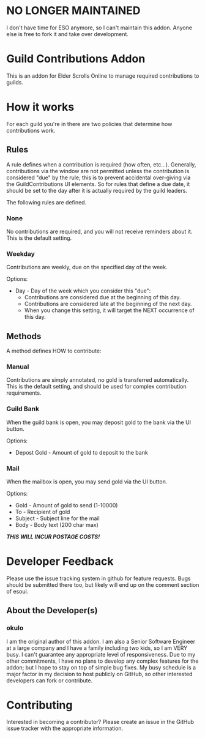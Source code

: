 # NO LONGER MAINTAINED

I don't have time for ESO anymore, so I can't maintain this addon.  Anyone else is free to fork it and take over development.

# Guild Contributions Addon

This is an addon for Elder Scrolls Online to manage required contributions to guilds.

# How it works

For each guild you're in there are two policies that determine how contributions work.

## Rules

A rule defines when a contribution is required (how often, etc...).  Generally, contributions via the window are not permitted unless the contribution is considered "due" by the rule; this is to prevent accidental over-giving via the GuildContributions UI elements.  So for rules that define a due date, it should be set to the day after it is actually required by the guild leaders.

The following rules are defined.

### None

No contributions are required, and you will not receive reminders about it.  This is the default setting.

### Weekday

Contributions are weekly, due on the specified day of the week.

Options:

* Day - Day of the week which you consider this "due":
	* Contributions are considered due at the beginning of this day.
	* Contributions are considered late at the beginning of the next day. 
	* When you change this setting, it will target the NEXT occurrence of this day.

## Methods

A method defines HOW to contribute:

### Manual

Contributions are simply annotated, no gold is transferred automatically.  This is the default setting, and should be used for complex contribution requirements.

### Guild Bank

When the guild bank is open, you may deposit gold to the bank via the UI button.

Options:

* Depost Gold - Amount of gold to deposit to the bank

### Mail

When the mailbox is open, you may send gold via the UI button.

Options:

* Gold - Amount of gold to send (1-10000)
* To - Recipient of gold
* Subject - Subject line for the mail
* Body - Body text (200 char max)

***THIS WILL INCUR POSTAGE COSTS!***

# Developer Feedback

Please use the issue tracking system in github for feature requests.  Bugs should be submitted there too, but likely will end up on the comment section of esoui.

## About the Developer(s)

### okulo

I am the original author of this addon.  I am also a Senior Software Engineer at a large company and I have a family including two kids, so I am VERY busy.  I can't guarantee any appropriate level of responsiveness.  Due to my other commitments, I have no plans to develop any complex features for the addon; but I hope to stay on top of simple bug fixes.  My busy schedule is a major factor in my decision to host publicly on GitHub, so other interested developers can fork or contribute.

# Contributing

Interested in becoming a contributor?  Please create an issue in the GitHub issue tracker with the appropriate information.
